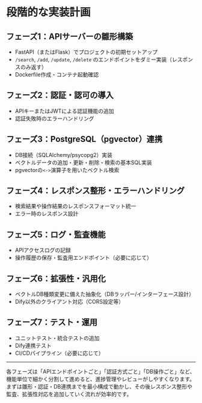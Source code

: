 # 段階的な実装計画

## フェーズ1：APIサーバーの雛形構築
- FastAPI（またはFlask）でプロジェクトの初期セットアップ
- `/search`, `/add`, `/update`, `/delete` のエンドポイントをダミー実装（レスポンスのみ返す）
- Dockerfile作成・コンテナ起動確認

## フェーズ2：認証・認可の導入
- APIキーまたはJWTによる認証機能の追加
- 認証失敗時のエラーハンドリング

## フェーズ3：PostgreSQL（pgvector）連携
- DB接続（SQLAlchemy/psycopg2）実装
- ベクトルデータの追加・更新・削除・検索の基本SQL実装
- pgvectorの`<->`演算子を用いたベクトル検索

## フェーズ4：レスポンス整形・エラーハンドリング
- 検索結果や操作結果のレスポンスフォーマット統一
- エラー時のレスポンス設計

## フェーズ5：ログ・監査機能
- APIアクセスログの記録
- 操作履歴の保存・監査用エンドポイント（必要に応じて）

## フェーズ6：拡張性・汎用化
- ベクトルDB種類変更に備えた抽象化（DBラッパー/インターフェース設計）
- Dify以外のクライアント対応（CORS設定等）

## フェーズ7：テスト・運用
- ユニットテスト・統合テストの追加
- Dify連携テスト
- CI/CDパイプライン（必要に応じて）

---

各フェーズは「APIエンドポイントごと」「認証方式ごと」「DB操作ごと」など、機能単位で細かく分割して進めると、進捗管理やレビューがしやすくなります。
まずは雛形・認証・DB連携までを最小構成で動かし、その後レスポンス整形や監査、拡張性対応を追加していく流れが効率的です。
